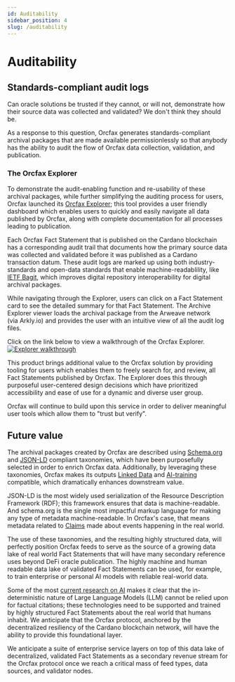 ```yaml
---
id: Auditability
sidebar_position: 4
slug: /auditability
---
```


# Auditability

## Standards-compliant audit logs

Can oracle solutions be trusted if they cannot, or will not, demonstrate how
their source data was collected and validated? We don't think they should be.

As a response to this question, Orcfax generates standards-compliant archival
packages that are made available permissionlessly so that anybody has the
ability to audit the flow of Orcfax data collection, validation, and
publication.

### The Orcfax Explorer

To demonstrate the audit-enabling function and re-usability of these archival
packages, while further simplifying the auditing process for users, Orcfax
launched its [Orcfax Explorer][explorer-1]; this tool provides a user friendly
dashboard which enables users to quickly and easily navigate all data published
by Orcfax, along with complete documentation for all processes leading to
publication.

Each Orcfax Fact Statement that is published on the Cardano blockchain has a
corresponding audit trail that documents how the primary source data was
collected and validated before it was published as a Cardano transaction datum.
These audit logs are marked up using both industry-standards and open-data
standards that enable machine-readablility, like [IETF Bagit][bagit-1], which
improves digital repository interoperability for digital archival packages.

While navigating through the Explorer, users can click on a Fact Statement card
to see the detailed summary for that Fact Statement. The Archive Explorer viewer
loads the archival package from the Arweave network (via Arkly.io) and
provides the user with an intuitive view of all the audit log files.

Click on the link below to view a walkthrough of the Orcfax Explorer.
[![Explorer walkthrough](https://img.youtube.com/vi/MVLOBT58PlA/0.jpg)](https://www.youtube.com/watch?v=MVLOBT58PlA)

This product brings additional value to the Orcfax solution by providing tooling
for users which enables them to freely search for, and review, all Fact
Statements published by Orcfax. The Explorer does this through purposeful
user-centered design decisions which have prioritized accessibility and ease of
use for a dynamic and diverse user group.

Orcfax will continue to build upon this service in order to deliver meaningful
user tools which allow them to "trust but verify".

[explorer-1]: https://explorer.orcfax.io/
[bagit-1]: https://datatracker.ietf.org/doc/rfc8493/

## Future value

The archival packages created by Orcfax are described using
[Schema.org][schema-1] and [JSON-LD][jsonld-1] compliant taxonomies, which have
been purposefully selected in order to enrich Orcfax data. Additionally, by
leveraging these taxonomies, Orcfax makes its outputs
[Linked Data][linkeddata-1] and [AI-training][ai-1] compatible, which
dramatically enhances downstream value.

JSON-LD is the most widely used serialization of the Resource Description
Framework (RDF); this framework ensures that data is machine-readable.
And schema.org is the single most impactful markup language for making any type
of metadata machine-readable. In Orcfax's case, that means metadata related to
[Claims][claim-1] made about events happening in the real world.

The use of these taxonomies, and the resulting highly structured data, will
perfectly position Orcfax feeds to serve as the source of a growing data lake of
real world Fact Statements that will have many secondary reference uses beyond
DeFi oracle publication. The highly machine and human readable data lake of
validated Fact Statements can be used, for example, to train enterprise or
personal AI models with reliable real-world data.

Some of the most [current research on AI][ai-2]
makes it clear that the in-deterministic nature of Large Language
Models (LLM) cannot be relied upon for factual citations; these technologies
need to be supported and trained by highly structured Fact Statements about the
real world that humans inhabit. We anticipate that the Orcfax protocol, anchored
by the decentralized resiliency of the Cardano blockchain network, will have the
ability to provide this foundational layer.

We anticipate a suite of enterprise service layers on top of this data lake of
decentralized, validated Fact Statements as a secondary revenue stream for the
Orcfax protocol once we reach a critical mass of feed types, data sources, and
validator nodes.

[schema-1]: https://schema.org
[jsonld-1]: https://json-ld.org/
[linkeddata-1]: https://en.wikipedia.org/wiki/Linked_data
[ai-1]: https://www.telusinternational.com/insights/ai-data/article/how-to-train-ai
[claim-1]: https://schema.org/Claim
[ai-2]: https://www.youtube.com/watch?v=cEyHsMzbZBs
